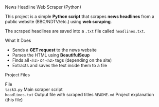 News Headline Web Scraper (Python)

This project is a simple **Python script** that scrapes **news headlines** from a public website (BBC/NDTV/etc.) using **web scraping**.

The scraped headlines are saved into a `.txt` file called `headlines.txt`.



 What It Does

- Sends a **GET request** to the news website
- Parses the HTML using **BeautifulSoup**
- Finds all `<h3>` or `<h2>` tags (depending on the site)
- Extracts and saves the text inside them to a file



Project Files

 File                           
`task3.py`      Main scraper script             
`headlines.txt` Output file with scraped titles 
`README.md`    Project explanation (this file)  

